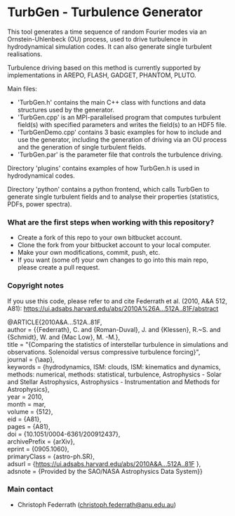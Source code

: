 # TurbGen - Turbulence Generator #

This tool generates a time sequence of random Fourier modes via an Ornstein-Uhlenbeck (OU) process, used to drive turbulence in hydrodynamical simulation codes. It can also generate single turbulent realisations.

Turbulence driving based on this method is currently supported by implementations in AREPO, FLASH, GADGET, PHANTOM, PLUTO.

Main files:

* 'TurbGen.h' contains the main C++ class with functions and data structures used by the generator.
* 'TurbGen.cpp' is an MPI-parallelised program that computes turbulent field(s) with specified parameters and writes the field(s) to an HDF5 file.
* 'TurbGenDemo.cpp' contains 3 basic examples for how to include and use the generator, including the generation of driving via an OU process and the generation of single turbulent fields.
* 'TurbGen.par' is the parameter file that controls the turbulence driving.

Directory 'plugins' contains examples of how TurbGen.h is used in hydrodynamical codes.

Directory 'python' contains a python frontend, which calls TurbGen to generate single turbulent fields and to analyse their properties (statistics, PDFs, power spectra).

### What are the first steps when working with this repository? ###

* Create a fork of this repo to your own bitbucket account.
* Clone the fork from your bitbucket account to your local computer.
* Make your own modifications, commit, push, etc.
* If you want (some of) your own changes to go into this main repo, please create a pull request.

### Copyright notes ###

If you use this code, please refer to and cite Federrath et al. (2010, A&A 512, A81):
https://ui.adsabs.harvard.edu/abs/2010A%26A...512A..81F/abstract

@ARTICLE{2010A&A...512A..81F,<br/>
author = {{Federrath}, C. and {Roman-Duval}, J. and {Klessen}, R.~S. and {Schmidt}, W. and {Mac Low}, M. -M.},<br/>
title = "{Comparing the statistics of interstellar turbulence in simulations and observations. Solenoidal versus compressive turbulence forcing}",<br/>
journal = {\aap},<br/>
keywords = {hydrodynamics, ISM: clouds, ISM: kinematics and dynamics, methods: numerical, methods: statistical, turbulence, Astrophysics - Solar and Stellar Astrophysics, Astrophysics - Instrumentation and Methods for Astrophysics},<br/>
year = 2010,<br/>
month = mar,<br/>
volume = {512},<br/>
eid = {A81},<br/>
pages = {A81},<br/>
doi = {10.1051/0004-6361/200912437},<br/>
archivePrefix = {arXiv},<br/>
eprint = {0905.1060},<br/>
primaryClass = {astro-ph.SR},<br/>
adsurl = {https://ui.adsabs.harvard.edu/abs/2010A&A...512A..81F },<br/>
adsnote = {Provided by the SAO/NASA Astrophysics Data System}}

### Main contact ###

* Christoph Federrath (christoph.federrath@anu.edu.au)
